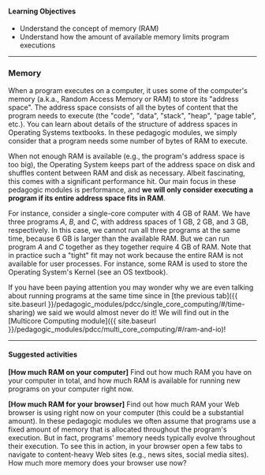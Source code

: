 
#### Learning Objectives

- Understand the concept of memory (RAM)
- Understand how the amount of available memory limits program executions

---

### Memory

When a program executes on a computer, it uses some of the computer's
memory (a.k.a., Random Access Memory or RAM) to store its "address space". 
The address space consists of all the bytes of content that the program 
needs to execute (the "code", "data", "stack", "heap", "page table", etc.). 
You can learn about details of the structure of address spaces in 
Operating Systems textbooks. In these pedagogic modules, we simply 
consider that a program needs some number of bytes of RAM to execute.

When not enough RAM is available (e.g., the program's address space is too
big), the Operating System keeps part of the address space on disk and
shuffles content between RAM and disk as necessary. Albeit fascinating,
this comes with a significant performance hit. Our main focus in these
pedagogic modules is performance, and **we will only consider executing
a program if its entire address space fits in RAM**.  

For instance, consider a single-core computer with 4 GB of RAM. We have
three programs *A*, *B*, and *C*, with address spaces of 1 GB, 2 GB, and 3
GB, respectively.  In this case, we cannot run all three programs at the
same time, because 6 GB is larger than the available RAM. But we can run
program *A* and *C* together as they together require 4 GB of RAM.  Note
that in practice such a "tight" fit may not work because the entire RAM is
not available for user processes. For instance, some RAM is used
to store the Operating System's Kernel (see an OS textbook).

If you have been paying attention you may wonder why we are even talking 
about running programs at the same time since 
in [the previous tab]({{ site.baseurl }}/pedagogic_modules/pdcc/single_core_computing/#/time-sharing)
we said we would almost never do it!  We will find out in the 
[Multicore Computing module]({{ site.baseurl }}/pedagogic_modules/pdcc/multi_core_computing/#/ram-and-io)!

---

#### Suggested activities

**[How much RAM on your computer]** Find out how much RAM you have on your computer in total, and how much RAM is available for running new programs on your computer right now.

**[How much RAM for your browser]** Find out how much RAM your Web browser
is using right now on your computer (this could be a substantial amount).
In these pedagogic modules we often assume that programs use a fixed amount
of memory that is allocated throughout the program's execution. But in
fact, programs' memory needs typically evolve throughout their execution.
To see this in action, in your browser open a few tabs to navigate to
content-heavy Web sites (e.g., news sites, social media sites). How much
more memory does your browser use now?

